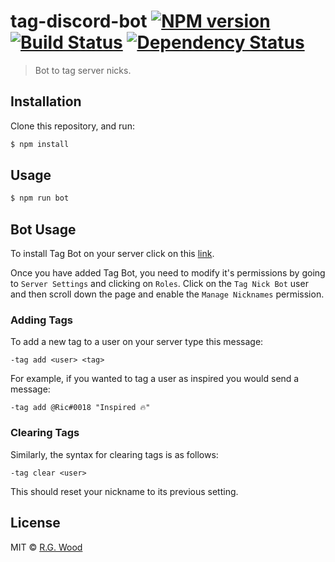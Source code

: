 # tag-discord-bot [![NPM version][npm-image]][npm-url] [![Build Status][travis-image]][travis-url] [![Dependency Status][daviddm-image]][daviddm-url]
> Bot to tag server nicks.

## Installation

Clone this repository, and run:
```sh
$ npm install
```

## Usage

```sh
$ npm run bot
```

## Bot Usage

To install Tag Bot on your server click on this [link](https://discordapp.com/oauth2/authorize?&client_id=261302296103747584&scope=bot&permissions=388160).

Once you have added Tag Bot, you need to modify it's permissions by going to `Server Settings` and clicking on `Roles`. Click on the `Tag Nick Bot` user and then scroll down the page and enable the `Manage Nicknames` permission.

### Adding Tags

To add a new tag to a user on your server type this message:

```
-tag add <user> <tag>
```

For example, if you wanted to tag a user as inspired you would send a message:

```
-tag add @Ric#0018 "Inspired 🔥"
```

### Clearing Tags

Similarly, the syntax for clearing tags is as follows:

```
-tag clear <user>
```

This should reset your nickname to its previous setting.

## License

MIT © [R.G. Wood](https://grislyeye.com/)

[npm-image]: https://badge.fury.io/js/tag-discord-bot.svg
[npm-url]: https://npmjs.org/package/tag-discord-bot
[travis-image]: https://travis-ci.org/grislyeye/tag-discord-bot.svg?branch=master
[travis-url]: https://travis-ci.org/grislyeye/tag-discord-bot
[daviddm-image]: https://david-dm.org/grislyeye/tag-discord-bot.svg?theme=shields.io
[daviddm-url]: https://david-dm.org/grislyeye/tag-discord-bot
